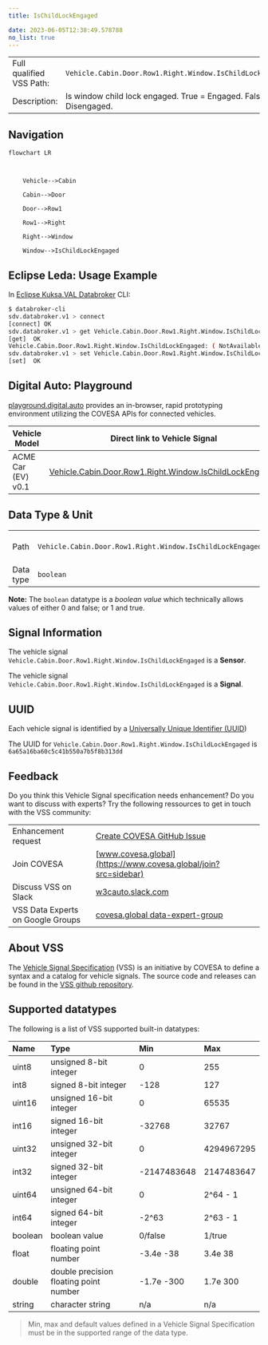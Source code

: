 ```yaml
---
title: IsChildLockEngaged

date: 2023-06-05T12:38:49.578788
no_list: true
---
```



| | |
|---|---|
| Full qualified VSS Path: | `Vehicle.Cabin.Door.Row1.Right.Window.IsChildLockEngaged` |
| Description: | Is window child lock engaged. True = Engaged. False = Disengaged. |

## Navigation

```mermaid
flowchart LR



    Vehicle-->Cabin

    Cabin-->Door

    Door-->Row1

    Row1-->Right

    Right-->Window

    Window-->IsChildLockEngaged

```

## Eclipse Leda: Usage Example

In [Eclipse Kuksa.VAL Databroker](https://github.com/eclipse/kuksa.val/tree/master/kuksa_databroker) CLI:



```bash
$ databroker-cli
sdv.databroker.v1 > connect
[connect] OK
sdv.databroker.v1 > get Vehicle.Cabin.Door.Row1.Right.Window.IsChildLockEngaged
[get]  OK
Vehicle.Cabin.Door.Row1.Right.Window.IsChildLockEngaged: ( NotAvailable )
sdv.databroker.v1 > set Vehicle.Cabin.Door.Row1.Right.Window.IsChildLockEngaged false
[set]  OK
```

## Digital Auto: Playground

[playground.digital.auto](http://digital.auto) provides an in-browser, rapid prototyping environment utilizing the COVESA APIs for connected vehicles. 

| Vehicle Model | Direct link to Vehicle Signal |
|---|---|
| ACME Car (EV) v0.1 | [Vehicle.Cabin.Door.Row1.Right.Window.IsChildLockEngaged](https://digitalauto.netlify.app/model/STLWzk1WyqVVLbfymb4f/cvi/list/Vehicle.Cabin.Door.Row1.Right.Window.IsChildLockEngaged/) |

## Data Type & Unit

| | | |
|---|---|---|
| Path | `Vehicle.Cabin.Door.Row1.Right.Window.IsChildLockEngaged` | [VSS: Addressing nodes](https://covesa.github.io/vehicle_signal_specification/rule_set/basics/) |
| Data type | `boolean` | [VSS: Datatypes](https://covesa.github.io/vehicle_signal_specification/rule_set/data_entry/data_types/) |









**Note:** The `boolean` datatype is a *boolean value* which technically allows values of either 0 and false; or 1 and true.





## Signal Information





The vehicle signal `Vehicle.Cabin.Door.Row1.Right.Window.IsChildLockEngaged` is a **Sensor**.

The vehicle signal `Vehicle.Cabin.Door.Row1.Right.Window.IsChildLockEngaged` is a **Signal**.



## UUID

Each vehicle signal is identified by a [Universally Unique Identifier (UUID](https://en.wikipedia.org/wiki/Universally_unique_identifier))

The UUID for `Vehicle.Cabin.Door.Row1.Right.Window.IsChildLockEngaged` is `6a65a16ba60c5c41b550a7b5f8b313dd`


## Feedback

Do you think this Vehicle Signal specification needs enhancement? Do you want to discuss with experts? Try the following ressources to get in touch with the VSS community:

| | |
|---|---|
| Enhancement request | [Create COVESA GitHub Issue](https://github.com/COVESA/vehicle_signal_specification/issues/new?body=Please+describe+your+feedback&title=Signal+feedback+Vehicle.Cabin.Door.Row1.Right.Window.IsChildLockEngaged) |
| Join COVESA | [www.covesa.global](https://www.covesa.global/join?src=sidebar) |
| Discuss VSS on Slack | [w3cauto.slack.com](http://w3cauto.slack.com/) |
| VSS Data Experts on Google Groups | [covesa.global data-expert-group](https://groups.google.com/a/covesa.global/g/data-expert-group) |

## About VSS

The [Vehicle Signal Specification](https://covesa.github.io/vehicle_signal_specification/) (VSS)
is an initiative by COVESA to define a syntax and a catalog for vehicle signals.
The source code and releases can be found in the [VSS github repository](https://github.com/COVESA/vehicle_signal_specification).

## Supported datatypes

The following is a list of VSS supported built-in datatypes:

Name       | Type                       | Min  | Max
:----------|:---------------------------|:-----|:---
uint8      | unsigned 8-bit integer     | 0    | 255
int8       | signed 8-bit integer       | -128 | 127
uint16     | unsigned 16-bit integer    |  0   | 65535
int16      | signed 16-bit integer      | -32768 | 32767
uint32     | unsigned 32-bit integer    | 0 | 4294967295
int32      | signed 32-bit integer      | -2147483648 | 2147483647
uint64     | unsigned 64-bit integer    | 0    | 2^64 - 1
int64      | signed 64-bit integer      | -2^63 | 2^63 - 1
boolean    | boolean value              | 0/false | 1/true
float      | floating point number      | -3.4e -38 | 3.4e 38
double     | double precision floating point number | -1.7e -300 | 1.7e 300
string     | character string           | n/a  | n/a

> Min, max and default values defined in a Vehicle Signal Specification must be in the supported range of the data type.
